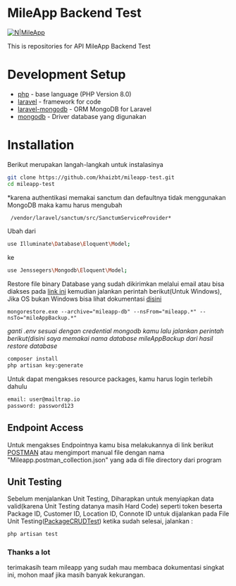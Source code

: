 # MileApp Backend Test

[![N|MileApp](https://mile.app/wp-content/uploads/2021/07/HDPI.png)](https://mile.app/)

This is repositories for API MileApp Backend Test

# Development Setup
* [php] - base language (PHP Version 8.0)
* [laravel] - framework for code 
* [laravel-mongodb] - ORM MongoDB for Laravel
* [mongodb] - Driver database yang digunakan 

# Installation
Berikut merupakan langah-langkah untuk instalasinya
```bash
git clone https://github.com/khaizbt/mileapp-test.git
cd mileapp-test
```

*karena authentikasi memakai sanctum dan defaultnya tidak menggunakan MongoDB maka kamu harus mengubah

```bash
 /vendor/laravel/sanctum/src/SanctumServiceProvider*
 ```

Ubah dari
```bash
use Illuminate\Database\Eloquent\Model;
```
ke 
```bash
use Jenssegers\Mongodb\Eloquent\Model;

```

Restore file binary Database yang sudah dikirimkan melalui email atau bisa diakses pada [link ini](https://github.com) kemudian jalankan perintah berikut(Untuk Windows), Jika OS bukan Windows bisa lihat dokumentasi [disini](https://docs.mongodb.com/database-tools/mongorestore/)

```
mongorestore.exe --archive="mileapp-db" --nsFrom="mileapp.*" --nsTo="mileAppBackup.*" 
```


*ganti .env sesuai dengan credential mongodb kamu lalu jalankan perintah berikut(disini saya memakai nama database mileAppBackup dari hasil restore database*
```bash
composer install
php artisan key:generate

```

Untuk dapat mengakses resource packages, kamu harus login terlebih dahulu
```bash
email: user@mailtrap.io
password: password123
```

## Endpoint Access
Untuk mengakses Endpointnya kamu bisa melakukannya di link berikut [POSTMAN](https://documenter.getpostman.com/view/12945074/UVeJM5yf#6e3e22fb-7101-44ce-8b1b-2f3c172b5437)
atau mengimport manual file dengan nama "Mileapp.postman_collection.json" yang ada di file directory dari program

## Unit Testing
Sebelum menjalankan Unit Testing, Diharapkan untuk menyiapkan data valid(karena Unit Testing datanya masih Hard Code) seperti token beserta Package ID, Customer ID, Location ID, Connote ID untuk dijalankan pada File Unit Testing([PackageCRUDTest](https://github.com/khaizbt/mileapp-test/tree/main/test/Feature/PackageCRUDTest.php)) ketika sudah selesai, jalankan :
```bash
php artisan test
```


### Thanks a lot
terimakasih team mileapp yang sudah mau membaca dokumentasi singkat ini, mohon maaf jika masih banyak kekurangan.


[php]: <https://php.net/> 
[laravel]: <https://laravel.com>
[laravel-mongodb]: <https://github.com/jenssegers/laravel-mongodb/>
[mongodb]: <https://www.mongodb.com/> 


